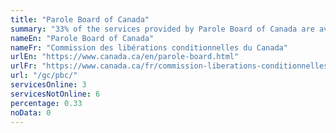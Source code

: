 ```yaml
---
title: "Parole Board of Canada"
summary: "33% of the services provided by Parole Board of Canada are available end-to-end online. 3 are available online, and 6 are not available online."
nameEn: "Parole Board of Canada"
nameFr: "Commission des libérations conditionnelles du Canada"
urlEn: "https://www.canada.ca/en/parole-board.html"
urlFr: "https://www.canada.ca/fr/commission-liberations-conditionnelles.html"
url: "/gc/pbc/"
servicesOnline: 3
servicesNotOnline: 6
percentage: 0.33
noData: 0
---
```


